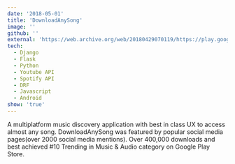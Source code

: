 ```yaml
---
date: '2018-05-01'
title: 'DownloadAnySong'
image: ''
github: ''
external: 'https://web.archive.org/web/20180429070119/https://play.google.com/store/apps/details?id=com.shivam.enterprise.downloadanysong'
tech:
  - Django
  - Flask
  - Python
  - Youtube API
  - Spotify API
  - DRF
  - Javascript
  - Android
show: 'true'
---
```


A multiplatform music discovery application with best in class UX to access almost any song. DownloadAnySong was featured by popular social media pages(over 2000 social media mentions). Over 400,000 downloads and best achieved #10 Trending in Music & Audio category on Google Play Store.

